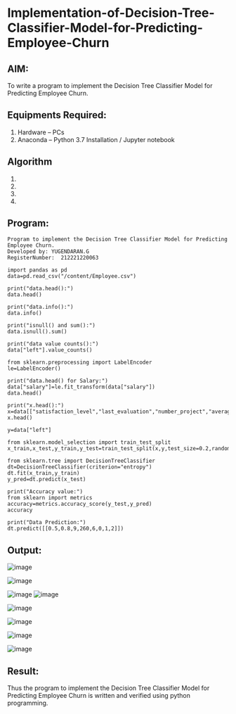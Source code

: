 # Implementation-of-Decision-Tree-Classifier-Model-for-Predicting-Employee-Churn

## AIM:
To write a program to implement the Decision Tree Classifier Model for Predicting Employee Churn.

## Equipments Required:
1. Hardware – PCs
2. Anaconda – Python 3.7 Installation / Jupyter notebook

## Algorithm
1. 
2. 
3. 
4. 

## Program:
```
Program to implement the Decision Tree Classifier Model for Predicting Employee Churn.
Developed by: YUGENDARAN.G
RegisterNumber:  212221220063

import pandas as pd
data=pd.read_csv("/content/Employee.csv")

print("data.head():")
data.head()

print("data.info():")
data.info()

print("isnull() and sum():")
data.isnull().sum()

print("data value counts():")
data["left"].value_counts()

from sklearn.preprocessing import LabelEncoder
le=LabelEncoder()

print("data.head() for Salary:")
data["salary"]=le.fit_transform(data["salary"])
data.head()

print("x.head():")
x=data[["satisfaction_level","last_evaluation","number_project","average_montly_hours","time_spend_company","Work_accident","promotion_last_5years","salary"]]
x.head()

y=data["left"]

from sklearn.model_selection import train_test_split
x_train,x_test,y_train,y_test=train_test_split(x,y,test_size=0.2,random_state=100)

from sklearn.tree import DecisionTreeClassifier
dt=DecisionTreeClassifier(criterion="entropy")
dt.fit(x_train,y_train)
y_pred=dt.predict(x_test)

print("Accuracy value:")
from sklearn import metrics
accuracy=metrics.accuracy_score(y_test,y_pred)
accuracy

print("Data Prediction:")
dt.predict([[0.5,0.8,9,260,6,0,1,2]])

```

## Output:
![image](https://github.com/Yugendaran/Implementation-of-Decision-Tree-Classifier-Model-for-Predicting-Employee-Churn/assets/128135616/b1162149-bbea-43a7-96a9-354fd108a151)

![image](https://github.com/Yugendaran/Implementation-of-Decision-Tree-Classifier-Model-for-Predicting-Employee-Churn/assets/128135616/bfe60847-ed9a-487c-a700-b43dca8659a5)

![image](https://github.com/Yugendaran/Implementation-of-Decision-Tree-Classifier-Model-for-Predicting-Employee-Churn/assets/128135616/7f03738f-ea1f-4338-a98b-1ef247f52708)
![image](https://github.com/Yugendaran/Implementation-of-Decision-Tree-Classifier-Model-for-Predicting-Employee-Churn/assets/128135616/7c3d091a-9a83-422f-92d0-4d7c0c67dba0)

![image](https://github.com/Yugendaran/Implementation-of-Decision-Tree-Classifier-Model-for-Predicting-Employee-Churn/assets/128135616/ff85899e-0a75-4138-9b2a-d9abcdf20138)

![image](https://github.com/Yugendaran/Implementation-of-Decision-Tree-Classifier-Model-for-Predicting-Employee-Churn/assets/128135616/6bf35c61-a89f-4af3-bdaf-840d8b320af5)

![image](https://github.com/Yugendaran/Implementation-of-Decision-Tree-Classifier-Model-for-Predicting-Employee-Churn/assets/128135616/3010e840-d901-478a-ba93-82eba77e27e9)

![image](https://github.com/Yugendaran/Implementation-of-Decision-Tree-Classifier-Model-for-Predicting-Employee-Churn/assets/128135616/ebb42f60-6046-426c-9759-e629b2a68b2c)



## Result:
Thus the program to implement the  Decision Tree Classifier Model for Predicting Employee Churn is written and verified using python programming.
